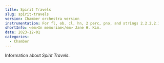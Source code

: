 ```yaml
---
title: Spirit Travels
slug: spirit-travels
version: Chamber orchestra version
instrumentation: For fl, ob, cl, hn, 2 perc, pno, and strings 2.2.2.2.1.
shortInfo: <em>In memoriam</em> Jane H. Kim.
date: 2023-12-01
categories:
  - Chamber
---
```

Information about _Spirit Travels_.
